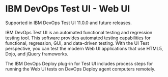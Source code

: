 # IBM DevOps Test UI - Web UI

Supported in IBM DevOps Test UI 11.0.0 and future releases.

IBM DevOps Test UI is an automated functional testing and regression testing tool. This software provides automated testing capabilities for functional, regression, GUI, and data-driven testing. With the UI Test perspective, you can test the modern Web UI applications that use HTML5, Dojo, and jQuery frameworks.

The IBM DevOps Deploy plug-in for Test UI includes process steps for running the Web UI tests on DevOps Deploy agent computers remotely.

